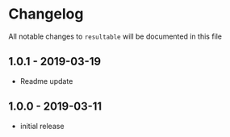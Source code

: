 # Changelog

All notable changes to `resultable` will be documented in this file

## 1.0.1 - 2019-03-19

- Readme update

## 1.0.0 - 2019-03-11

- initial release
